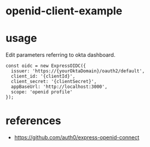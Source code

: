 # openid-client-example
# usage
Edit parameters referring to okta dashboard.
```
const oidc = new ExpressOIDC({
  issuer: 'https://{yourOktaDomain}/oauth2/default',
  client_id: '{clientId}',
  client_secret: '{clientSecret}',
  appBaseUrl: 'http://localhost:3000',
  scope: 'openid profile'
});
```

# references
- https://github.com/auth0/express-openid-connect
